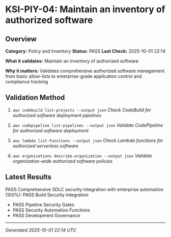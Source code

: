 # KSI-PIY-04: Maintain an inventory of authorized software

## Overview

**Category:** Policy and Inventory
**Status:** PASS
**Last Check:** 2025-10-01 22:14

**What it validates:** Maintain an inventory of authorized software

**Why it matters:** Validates comprehensive authorized software management from basic allow-lists to enterprise-grade application control and compliance tracking

## Validation Method

1. `aws codebuild list-projects --output json`
   *Check CodeBuild for authorized software deployment pipelines*

2. `aws codepipeline list-pipelines --output json`
   *Validate CodePipeline for authorized software deployment*

3. `aws lambda list-functions --output json`
   *Check Lambda functions for authorized serverless software*

4. `aws organizations describe-organization --output json`
   *Validate organization-wide authorized software policies*

## Latest Results

PASS Comprehensive SDLC security integration with enterprise automation (100%): PASS Build Security Integration
- PASS Pipeline Security Gates
- PASS Security Automation Functions
- PASS Development Governance

---
*Generated 2025-10-01 22:14 UTC*